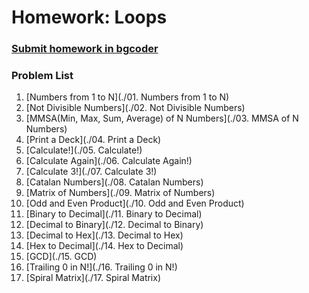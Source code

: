 Homework: Loops
===============

### [Submit homework in bgcoder](http://bgcoder.com/Contests/312/CSharp-Fundamentals-06-Loops)

### Problem List

1. [Numbers from 1 to N](./01. Numbers from 1 to N)
1. [Not Divisible Numbers](./02. Not Divisible Numbers)
1. [MMSA(Min, Max, Sum, Average) of N Numbers](./03. MMSA of N Numbers)
1. [Print a Deck](./04. Print a Deck)
1. [Calculate!](./05. Calculate!)
1. [Calculate Again](./06. Calculate Again!)
1. [Calculate 3!](./07. Calculate 3!)
1. [Catalan Numbers](./08. Catalan Numbers)
1. [Matrix of Numbers](./09. Matrix of Numbers)
1. [Odd and Even Product](./10. Odd and Even Product)
1. [Binary to Decimal](./11. Binary to Decimal)
1. [Decimal to Binary](./12. Decimal to Binary)
1. [Decimal to Hex](./13. Decimal to Hex)
1. [Hex to Decimal](./14. Hex to Decimal)
1. [GCD](./15. GCD)
1. [Trailing 0 in N!](./16. Trailing 0 in N!)
1. [Spiral Matrix](./17. Spiral Matrix)
